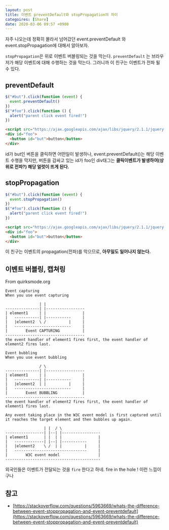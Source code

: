 ```yaml
---
layout: post
title: 이벤트 preventDefault와 stopPropagation의 차이
categoires: [Share]
date: 2020-03-06 09:57 +0900
---
```

자주 나오는데 정확히 몰라서 넘어갔던 event.preventDefault 와 event.stopPropagation에 대해서 알아보자.

`stopPropagation`은 위로 이벤트 버블링되는 것을 막는다. 
`preventDefault` 는 브라우저가 해당 이벤트에 대해 수행하는 것을 막는다. 그러니까 이 친구는 이벤트가 전파 될 수 있다. 

## preventDefault 

```js
$("#but").click(function (event) {
  event.preventDefault()
})
$("#foo").click(function () {
  alert("parent click event fired!")
})
```

```html
<script src="https://ajax.googleapis.com/ajax/libs/jquery/2.1.1/jquery.min.js"></script>
<div id="foo">
  <button id="but">button</button>
</div>
```
id가 but인 버튼을 클릭하면 어떤일이 발생하나, event.preventDefault()는 해당 이벤트 수행을 막지만, 버튼을 감싸고 있는 id가 foo인 div태그는 **클릭이벤트가 발생하여(상위로 전파?) 해당 얼럿이 뜨게 된다.**


## stopPropagation
```js
$("#but").click(function (event) {
  event.stopPropagation()
})
$("#foo").click(function () {
  alert("parent click event fired!")
})
```
```html
<script src="https://ajax.googleapis.com/ajax/libs/jquery/2.1.1/jquery.min.js"></script>
<div id="foo">
  <button id="but">button</button>
</div>
```
이 친구는 이벤트의 propagation(전파)를 막으므로, **아무일도 일어나지 않는다.**


## 이벤트 버블링, 캡쳐링
From quirksmode.org
```
Event capturing
When you use event capturing

               | |
---------------| |-----------------
| element1     | |                |
|   -----------| |-----------     |
|   |element2  \ /          |     |
|   -------------------------     |
|        Event CAPTURING          |
-----------------------------------
the event handler of element1 fires first, the event handler of element2 fires last.

Event bubbling
When you use event bubbling

               / \
---------------| |-----------------
| element1     | |                |
|   -----------| |-----------     |
|   |element2  | |          |     |
|   -------------------------     |
|        Event BUBBLING           |
-----------------------------------
the event handler of element2 fires first, the event handler of element1 fires last.

Any event taking place in the W3C event model is first captured until it reaches the target element and then bubbles up again.

                 | |  / \
-----------------| |--| |-----------------
| element1       | |  | |                |
|   -------------| |--| |-----------     |
|   |element2    \ /  | |          |     |
|   --------------------------------     |
|        W3C event model                 |
------------------------------------------
```
외국인들은 이벤트가 전달되는 것을 `fire` 한다고 하네. fire in the hole ! 이런 느낌이구나 


## 참고 
- [https://stackoverflow.com/questions/5963669/whats-the-difference-between-event-stoppropagation-and-event-preventdefault](https://stackoverflow.com/questions/5963669/whats-the-difference-between-event-stoppropagation-and-event-preventdefault)